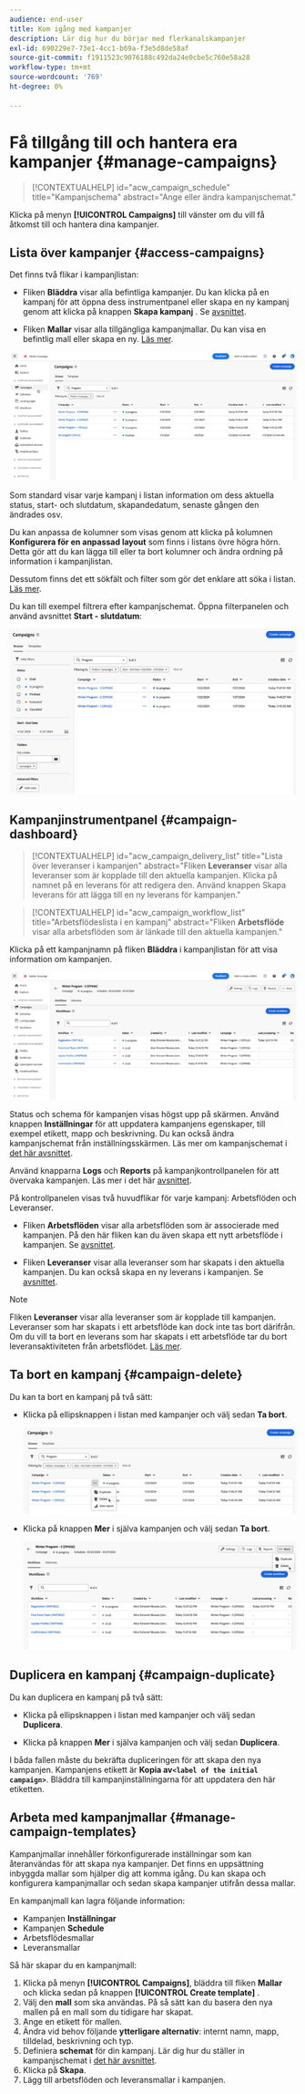 ```yaml
---
audience: end-user
title: Kom igång med kampanjer
description: Lär dig hur du börjar med flerkanalskampanjer
exl-id: 690229e7-73e1-4cc1-b69a-f3e5d8de58af
source-git-commit: f1911523c9076188c492da24e0cbe5c760e58a28
workflow-type: tm+mt
source-wordcount: '769'
ht-degree: 0%

---
```


# Få tillgång till och hantera era kampanjer {#manage-campaigns}

>[!CONTEXTUALHELP]
>id="acw_campaign_schedule"
>title="Kampanjschema"
>abstract="Ange eller ändra kampanjschemat."

Klicka på menyn **[!UICONTROL Campaigns]** till vänster om du vill få åtkomst till och hantera dina kampanjer.

## Lista över kampanjer {#access-campaigns}

Det finns två flikar i kampanjlistan:

* Fliken **Bläddra** visar alla befintliga kampanjer. Du kan klicka på en kampanj för att öppna dess instrumentpanel eller skapa en ny kampanj genom att klicka på knappen **Skapa kampanj** . Se [avsnittet](create-campaigns.md#create-campaigns).

* Fliken **Mallar** visar alla tillgängliga kampanjmallar. Du kan visa en befintlig mall eller skapa en ny. [Läs mer](#manage-campaign-templates).

![Beskrivning: Skärmen med kampanjlistan visar flikarna Bläddra och mallar, tillsammans med alternativ för att skapa eller visa kampanjer](assets/campaign-list.png)

Som standard visar varje kampanj i listan information om dess aktuella status, start- och slutdatum, skapandedatum, senaste gången den ändrades osv.

Du kan anpassa de kolumner som visas genom att klicka på kolumnen **Konfigurera för en anpassad layout** som finns i listans övre högra hörn. Detta gör att du kan lägga till eller ta bort kolumner och ändra ordning på information i kampanjlistan.

Dessutom finns det ett sökfält och filter som gör det enklare att söka i listan. [Läs mer](../get-started/user-interface.md#list-screens).

Du kan till exempel filtrera efter kampanjschemat. Öppna filterpanelen och använd avsnittet **Start - slutdatum**:

![Beskrivning: Filterpanelen med alternativ för att filtrera kampanjer efter start- och slutdatum](assets/campaign-filter-on-dates.png)

## Kampanjinstrumentpanel {#campaign-dashboard}

>[!CONTEXTUALHELP]
>id="acw_campaign_delivery_list"
>title="Lista över leveranser i kampanjen"
>abstract="Fliken **Leveranser** visar alla leveranser som är kopplade till den aktuella kampanjen. Klicka på namnet på en leverans för att redigera den. Använd knappen Skapa leverans för att lägga till en ny leverans för kampanjen."

>[!CONTEXTUALHELP]
>id="acw_campaign_workflow_list"
>title="Arbetsflödeslista i en kampanj"
>abstract="Fliken **Arbetsflöde** visar alla arbetsflöden som är länkade till den aktuella kampanjen."

Klicka på ett kampanjnamn på fliken **Bläddra** i kampanjlistan för att visa information om kampanjen.

![Beskrivning: Kontrollpanelen för kampanjer visar status, schema och flikar för arbetsflöden och leveranser](assets/campaign-dashboard.png)

Status och schema för kampanjen visas högst upp på skärmen. Använd knappen **Inställningar** för att uppdatera kampanjens egenskaper, till exempel etikett, mapp och beskrivning. Du kan också ändra kampanjschemat från inställningsskärmen. Läs mer om kampanjschemat i [det här avsnittet](create-campaigns.md#campaign-schedule).

Använd knapparna **Logs** och **Reports** på kampanjkontrollpanelen för att övervaka kampanjen. Läs mer i det här [avsnittet](create-campaigns.md#create-campaigns).

På kontrollpanelen visas två huvudflikar för varje kampanj: Arbetsflöden och Leveranser.

* Fliken **Arbetsflöden** visar alla arbetsflöden som är associerade med kampanjen. På den här fliken kan du även skapa ett nytt arbetsflöde i kampanjen. Se [avsnittet](create-campaigns.md#create-campaigns).

* Fliken **Leveranser** visar alla leveranser som har skapats i den aktuella kampanjen. Du kan också skapa en ny leverans i kampanjen. Se [avsnittet](create-campaigns.md#create-campaigns).

>[!NOTE]
>
>Fliken **Leveranser** visar alla leveranser som är kopplade till kampanjen. Leveranser som har skapats i ett arbetsflöde kan dock inte tas bort därifrån. Om du vill ta bort en leverans som har skapats i ett arbetsflöde tar du bort leveransaktiviteten från arbetsflödet. [Läs mer](../msg/gs-messages.md#delivery-delete).

## Ta bort en kampanj {#campaign-delete}

Du kan ta bort en kampanj på två sätt:

* Klicka på ellipsknappen i listan med kampanjer och välj sedan **Ta bort**.

  ![Beskrivning: Skärmen med kampanjlistan visas med ellipsknappen och alternativet Ta bort &#x200B;](assets/delete-a-campaign-from-list.png)

* Klicka på knappen **Mer** i själva kampanjen och välj sedan **Ta bort**.

  ![Beskrivning: På kontrollpanelen för kampanjer visas knappen Mer och alternativet Ta bort &#x200B;](assets/delete-a-campaign-from-dashboard.png)

## Duplicera en kampanj {#campaign-duplicate}

Du kan duplicera en kampanj på två sätt:

* Klicka på ellipsknappen i listan med kampanjer och välj sedan **Duplicera**.

* Klicka på knappen **Mer** i själva kampanjen och välj sedan **Duplicera**.

I båda fallen måste du bekräfta dupliceringen för att skapa den nya kampanjen. Kampanjens etikett är **Kopia av`<label of the initial campaign>`**. Bläddra till kampanjinställningarna för att uppdatera den här etiketten.

## Arbeta med kampanjmallar {#manage-campaign-templates}

Kampanjmallar innehåller förkonfigurerade inställningar som kan återanvändas för att skapa nya kampanjer. Det finns en uppsättning inbyggda mallar som hjälper dig att komma igång. Du kan skapa och konfigurera kampanjmallar och sedan skapa kampanjer utifrån dessa mallar.

En kampanjmall kan lagra följande information:

* Kampanjen **Inställningar**
* Kampanjen **Schedule**
* Arbetsflödesmallar
* Leveransmallar

Så här skapar du en kampanjmall:

1. Klicka på menyn **[!UICONTROL Campaigns]**, bläddra till fliken **Mallar** och klicka sedan på knappen **[!UICONTROL Create template]** .
1. Välj den **mall** som ska användas. På så sätt kan du basera den nya mallen på en mall som du tidigare har skapat.
1. Ange en etikett för mallen.
1. Ändra vid behov följande **ytterligare alternativ**: internt namn, mapp, tilldelad, beskrivning och typ.
1. Definiera **schemat** för din kampanj. Lär dig hur du ställer in kampanjschemat i [det här avsnittet](create-campaigns.md#campaign-schedule).
1. Klicka på **Skapa**.
1. Lägg till arbetsflöden och leveransmallar i kampanjen.